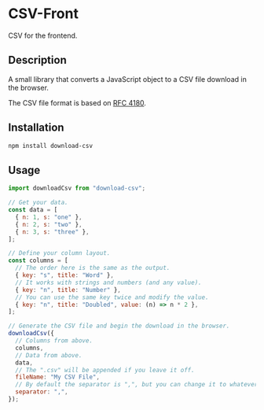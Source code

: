 # CSV-Front

CSV for the frontend.

## Description

A small library that converts a JavaScript object to a CSV file download in the browser.

The CSV file format is based on [RFC 4180](https://www.ietf.org/rfc/rfc4180.txt).

## Installation

```sh
npm install download-csv
```

## Usage

```JavaScript
import downloadCsv from "download-csv";

// Get your data.
const data = [
  { n: 1, s: "one" },
  { n: 2, s: "two" },
  { n: 3, s: "three" },
];

// Define your column layout.
const columns = [
  // The order here is the same as the output.
  { key: "s", title: "Word" },
  // It works with strings and numbers (and any value).
  { key: "n", title: "Number" },
  // You can use the same key twice and modify the value.
  { key: "n", title: "Doubled", value: (n) => n * 2 },
];

// Generate the CSV file and begin the download in the browser.
downloadCsv({
  // Columns from above.
  columns,
  // Data from above.
  data,
  // The ".csv" will be appended if you leave it off.
  fileName: "My CSV File",
  // By default the separator is ",", but you can change it to whatever you want.
  separator: ",",
});
```